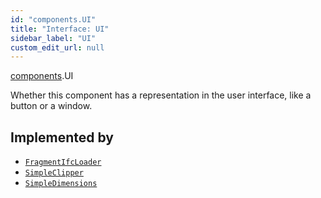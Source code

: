 ```yaml
---
id: "components.UI"
title: "Interface: UI"
sidebar_label: "UI"
custom_edit_url: null
---
```


[components](../modules/components.md).UI

Whether this component has a representation in the user
interface, like a button or a window.

## Implemented by

- [`FragmentIfcLoader`](../classes/components.FragmentIfcLoader.md)
- [`SimpleClipper`](../classes/components.SimpleClipper.md)
- [`SimpleDimensions`](../classes/components.SimpleDimensions.md)
